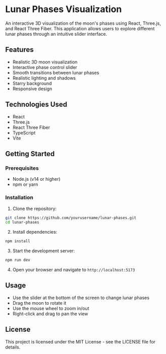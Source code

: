 # Lunar Phases Visualization

An interactive 3D visualization of the moon's phases using React, Three.js, and React Three Fiber. This application allows users to explore different lunar phases through an intuitive slider interface.

## Features

- Realistic 3D moon visualization
- Interactive phase control slider
- Smooth transitions between lunar phases
- Realistic lighting and shadows
- Starry background
- Responsive design

## Technologies Used

- React
- Three.js
- React Three Fiber
- TypeScript
- Vite

## Getting Started

### Prerequisites

- Node.js (v14 or higher)
- npm or yarn

### Installation

1. Clone the repository:
```bash
git clone https://github.com/yourusername/lunar-phases.git
cd lunar-phases
```

2. Install dependencies:
```bash
npm install
```

3. Start the development server:
```bash
npm run dev
```

4. Open your browser and navigate to `http://localhost:5173`

## Usage

- Use the slider at the bottom of the screen to change lunar phases
- Drag the moon to rotate it
- Use the mouse wheel to zoom in/out
- Right-click and drag to pan the view

## License

This project is licensed under the MIT License - see the LICENSE file for details.
